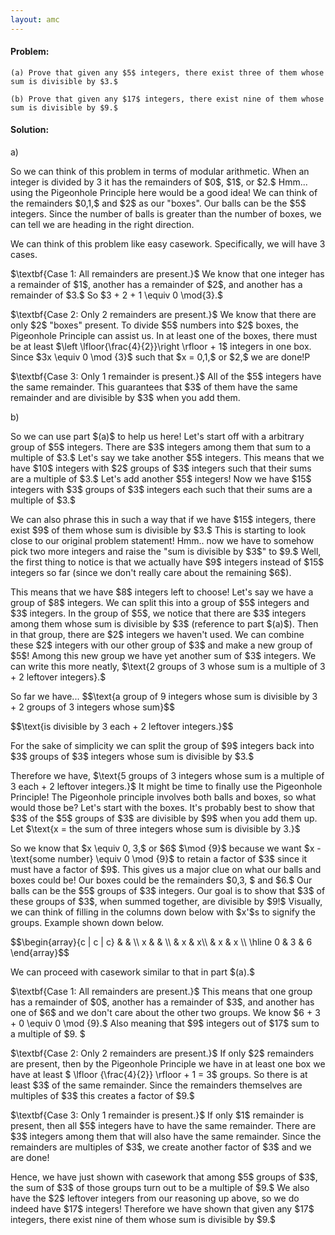 ```yaml
---
layout: amc
---
```


<div class="problem">
    <h4>Problem:</h4>

    (a) Prove that given any $5$ integers, there exist three of them whose sum is divisible by $3.$

    (b) Prove that given any $17$ integers, there exist nine of them whose sum is divisible by $9.$
</div>

<div class="solution">
    <h4>Solution:</h4>
    a)
    <p>So we can think of this problem in terms of modular arithmetic. When an integer is divided by 3 it has
        the
        remainders of $0$, $1$, or $2.$ Hmm... using the Pigeonhole Principle here would be a good idea! We can
        think of the remainders $0,1,$ and $2$ as our "boxes". Our balls can be the $5$ integers. Since the
        number
        of balls is greater than the number of boxes, we can tell we are heading in the right direction.
    </p>
    <p>We can think of this problem like easy casework. Specifically, we will have 3 cases.
    </p>
    <p>
        $\textbf{Case 1: All remainders are present.}$
        We know that one integer has a remainder of $1$, another has a remainder of $2$, and another has a
        remainder of $3.$ So $3 + 2 + 1 \equiv 0 \mod{3}.$
    </p>
    <p>
        $\textbf{Case 2: Only 2 remainders are present.}$
        We know that there are only $2$ "boxes" present. To divide $5$ numbers into $2$ boxes, the Pigeonhole
        Principle can assist us. In at least one of the boxes, there must be at least $\left
        \lfloor{\frac{4}{2}}\right \rfloor + 1$ integers in one box. Since $3x \equiv 0 \mod {3}$ such that $x =
        0,1,$ or $2,$ we are done!P
    </p>
    <p>
        $\textbf{Case 3: Only 1 remainder is present.}$
        All of the $5$ integers have the same remainder. This guarantees that $3$ of them have the same
        remainder and are divisible by $3$ when you add them.
    </p>
    b)
    <p>
        So we can use part $(a)$ to help us here! Let's start off with a arbitrary group of $5$ integers. There
        are $3$ integers among them that sum to a multiple of $3.$ Let's say we take another $5$ integers. This
        means that we have $10$ integers with $2$ groups of $3$ integers such that their sums are a multiple of
        $3.$ Let's add another $5$ integers! Now we have $15$ integers with $3$ groups of $3$ integers each such
        that their sums are a multiple of $3.$
    </p>
    <p>We can also phrase this in such a way that if we have $15$ integers, there exist $9$ of them whose sum is
        divisible by $3.$ This is starting to look close to our original problem statement! Hmm.. now we have to
        somehow pick two more integers and raise the "sum is divisible by $3$" to $9.$ Well, the first thing to
        notice is that we actually have $9$ integers instead of $15$ integers so far (since we don't really care
        about the remaining $6$).
    </p>
    <p>
        This means that we have $8$ integers left to choose! Let's say we have a group of $8$ integers. We can
        split this into a group of $5$ integers and $3$ integers. In the group of $5$, we notice that there are
        $3$ integers among them whose sum is divisible by $3$ (reference to part $(a)$). Then in that group,
        there are $2$ integers we haven't used. We can combine these $2$ integers with our other group of $3$
        and make a new group of $5$! Among this new group we have yet another sum of $3$ integers. We can write
        this more neatly, $\text{2 groups of 3 whose sum is a multiple of 3 + 2 leftover integers}.$
    </p>
    <p>
        So far we have...
        $$\text{a group of 9 integers whose sum is divisible by 3 + 2 groups of 3 integers whose sum}$$
    <p>$$\text{is divisible by 3 each + 2 leftover integers.}$$</p>
    </p>
    <p>
        For the sake of simplicity we can split the group of $9$ integers back into $3$ groups of $3$ integers
        whose sum is divisible by $3.$
    </p>
    <p>
        Therefore we have, $\text{5 groups of 3 integers whose sum is a multiple of 3 each + 2 leftover integers.}$ It might be time to finally use the Pigeonhole Principle! The
        Pigeonhole principle involves both balls and boxes, so what would those be? Let's start with the boxes.
        It's probably best to show that $3$ of the $5$ groups of $3$ are divisible by $9$ when you add them up.
        Let $\text{x = the sum of three integers whose sum is divisible by 3.}$
    </p>
    <p>
        So we know that $x \equiv 0, 3,$ or $6$ $\mod {9}$ because we want $x - \text{some number} \equiv 0 \mod
        {9}$ to retain a
        factor of $3$ since it must have a factor of $9$. This gives us a major clue on what our balls and boxes
        could be! Our boxes could be the remainders $0,3, $ and $6.$ Our balls can be the $5$ groups of $3$
        integers. Our goal is to show that $3$ of these groups of $3$, when summed together, are divisible by
        $9!$ Visually, we can think of filling in the columns down below with $x'$s to signify the groups.
        Example shown down below.
    </p>
    <p>
        $$\begin{array}{c | c | c}
        & & \\ x & & \\ & x & x\\ & x & x \\ \hline 0 & 3 & 6
        \end{array}$$
    </p>
    <p>
        We can proceed with casework similar to that in part $(a).$
    </p>
    <p>
        $\textbf{Case 1: All remainders are present.}$
        This means that one group has a remainder of $0$, another has a remainder of $3$, and another has one of
        $6$ and we don't care about the other two groups. We know $6 + 3 + 0 \equiv 0 \mod {9}.$ Also meaning
        that $9$ integers out of $17$ sum to a multiple of $9. $
    </p>
    <p>
        $\textbf{Case 2: Only 2 remainders are present.}$
        If only $2$ remainders are present, then by the Pigeonhole Principle we have in at least one box we have
        at least $ \lfloor {\frac{4}{2}} \rfloor + 1 = 3$ groups. So there is at least $3$ of the same
        remainder. Since the remainders themselves are multiples of $3$ this creates a factor of $9.$
    </p>
    <p>
        $\textbf{Case 3: Only 1 remainder is present.}$
        If only $1$ remainder is present, then all $5$ integers have to have the same remainder. There are $3$
        integers among them that will also have the same remainder. Since the remainders are multiples of $3$,
        we create another factor of $3$ and we are done!
    </p>
    <p>
        Hence, we have just shown with casework that among $5$ groups of $3$, the sum of $3$ of those groups
        turn out to be a multiple of $9.$ We also have the $2$ leftover integers from our reasoning up above, so
        we do indeed have $17$ integers! Therefore we have shown that given any $17$ integers, there exist nine
        of them whose sum is divisible by $9.$
    </p>
</div>